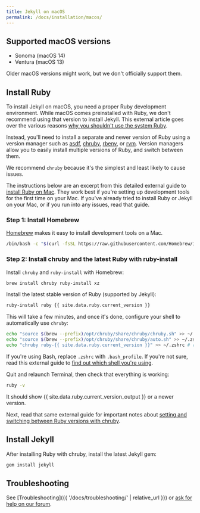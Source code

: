 ```yaml
---
title: Jekyll on macOS
permalink: /docs/installation/macos/
---
```


## Supported macOS versions

- Sonoma (macOS 14)
- Ventura (macOS 13)

Older macOS versions might work, but we don't officially support them.

## Install Ruby

To install Jekyll on macOS, you need a proper Ruby development environment. 
While macOS comes preinstalled with Ruby, we don't recommend using that version 
to install Jekyll. This external article goes over the various reasons 
[why you shouldn't use the system Ruby](https://www.moncefbelyamani.com/why-you-shouldn-t-use-the-system-ruby-to-install-gems-on-a-mac/).

Instead, you'll need to install a separate and newer version of Ruby using a 
version manager such as [asdf], [chruby], [rbenv], or [rvm]. Version managers 
allow you to easily install multiple versions of Ruby, and switch between them.

We recommend `chruby` because it's the simplest and least likely to cause issues. 

The instructions below are an excerpt from this detailed external guide to 
[install Ruby on Mac]. They work best if you're setting up development tools 
for the first time on your Mac. If you've already tried to install Ruby or 
Jekyll on your Mac, or if you run into any issues, read that guide. 

[asdf]: https://asdf-vm.com/
[chruby]: https://github.com/postmodern/chruby
[rbenv]: https://github.com/rbenv/rbenv
[rvm]: https://rvm.io/
[install Ruby on Mac]: https://www.moncefbelyamani.com/how-to-install-xcode-homebrew-git-rvm-ruby-on-mac/

### Step 1: Install Homebrew

[Homebrew](https://brew.sh/) makes it easy to install development tools on a Mac.

```sh
/bin/bash -c "$(curl -fsSL https://raw.githubusercontent.com/Homebrew/install/HEAD/install.sh)"
```

### Step 2: Install chruby and the latest Ruby with ruby-install

Install `chruby` and `ruby-install` with Homebrew:

```sh
brew install chruby ruby-install xz
```

Install the latest stable version of Ruby (supported by Jekyll):

```sh
ruby-install ruby {{ site.data.ruby.current_version }}
```

This will take a few minutes, and once it's done, configure your shell to 
automatically use `chruby`:

```sh
echo "source $(brew --prefix)/opt/chruby/share/chruby/chruby.sh" >> ~/.zshrc
echo "source $(brew --prefix)/opt/chruby/share/chruby/auto.sh" >> ~/.zshrc
echo "chruby ruby-{{ site.data.ruby.current_version }}" >> ~/.zshrc # run 'chruby' to see actual version
```

If you're using Bash, replace `.zshrc` with `.bash_profile`. If you're not sure, 
read this external guide to 
[find out which shell you're using](https://www.moncefbelyamani.com/which-shell-am-i-using-how-can-i-switch/).

Quit and relaunch Terminal, then check that everything is working:

```sh
ruby -v
```

It should show {{ site.data.ruby.current_version_output }} or a newer version.

Next, read that same external guide for important notes about 
[setting and switching between Ruby versions with chruby](https://www.moncefbelyamani.com/how-to-install-xcode-homebrew-git-rvm-ruby-on-mac/#how-to-install-different-versions-of-ruby-and-switch-between-them).

## Install Jekyll

After installing Ruby with chruby, install the latest Jekyll gem:

```sh
gem install jekyll
```

## Troubleshooting

See [Troubleshooting]({{ '/docs/troubleshooting/' | relative_url }}) or [ask for help on our forum](https://talk.jekyllrb.com).
